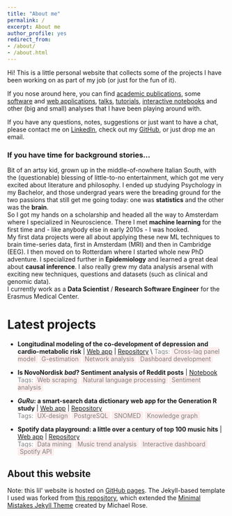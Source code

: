 ```yaml
---
title: "About me"
permalink: /
excerpt: About me
author_profile: yes
redirect_from:
- /about/
- /about.html
---
```


Hi! This is a little personal website that collects some of the projects I have been working on as part of my job (or just
for the fun of it).

If you nose around here, you can find [academic publications](/publications/), some [software](/software/) and [web applications](/software/), 
[talks](/talks/), [tutorials](/talks/), [interactive notebooks](/portfolio/) and other (big and small) analyses that I have been 
playing around with.

If you have any questions, notes, suggestions or just want to have a chat, please contact me on 
[LinkedIn](https://www.linkedin.com/in/serena-defina-684378183/), check out my [GitHub](https://github.com/SereDef), or just drop me 
an email. 

### If you have time for background stories...
Bit of an artsy kid, grown up in the middle-of-nowhere Italian South, with the (questionable) blessing of little-to-no 
entertainment, which got me very excited about literature and philosophy. I ended up studying Psychology in my 
Bachelor, and those undergrad years were the breading ground for the two passions that still get me going today: 
one was **statistics** and the other was the **brain**. \
So I got my hands on a scholarship and headed all the way to Amsterdam where I specialized in Neuroscience. There I met 
**machine learning** for the first time and - like anybody else in early 2010s - I was hooked. \
My first data projects were all about applying these new ML techniques to brain time-series data, first in 
Amsterdam (MRI) and then in Cambridge (EEG). I then moved on to Rotterdam where I started whole new PhD adventure. 
I specialized further in **Epidemiology** and learned a great deal about **causal inference**. I also really grew my data 
analysis arsenal with exciting new techniques, questions and datasets (such as clinical and genomic data). \
I currently work as a **Data Scientist** / **Research Software Engineer** for the Erasmus Medical Center. 

Latest projects
======

- **Longitudinal modeling of the co-development of depression and cardio-metabolic risk** \|
  [Web app](https://longit-comorbidity.onrender.com) \| 
  [Repository](https://github.com/SereDef/comorb-longit-project) \\
  <mark style="padding:1px 0px; background-color:white; color:grey"> Tags: </mark> 
  <mark style="padding:1px 5px; background-color:#fdedec; color:grey"> Cross-lag panel model</mark> 
  <mark style="padding:1px 5px; background-color:#fdedec; color:grey"> G-estimation</mark> 
  <mark style="padding:1px 5px; background-color:#fdedec; color:grey"> Network analysis</mark> 
  <mark style="padding:1px 5px; background-color:#fdedec; color:grey"> Dashboard development</mark> 

- **Is NovoNordisk _bad_? Sentiment analysis of Reddit posts** \| 
  [Notebook](/files/Reddit_NovoNordisk_sia.html) \
  <mark style="padding:1px 0px; background-color:white; color:grey"> Tags: </mark> 
  <mark style="padding:1px 5px; background-color:#fdedec; color:grey"> Web scraping</mark> 
  <mark style="padding:1px 5px; background-color:#fdedec; color:grey"> Natural language processing</mark> 
  <mark style="padding:1px 5px; background-color:#fdedec; color:grey"> Sentiment analysis</mark> 

- **_GuRu_: a smart-search data dictionary web app for the Generation R study** \| 
  [Web app]() \| [Repository]() \
  <mark style="padding:1px 0px; background-color:white; color:grey"> Tags: </mark> 
  <mark style="padding:1px 5px; background-color:#fdedec; color:grey"> UX-design</mark> 
  <mark style="padding:1px 5px; background-color:#fdedec; color:grey"> PostgreSQL</mark> 
  <mark style="padding:1px 5px; background-color:#fdedec; color:grey"> SNOMED</mark> 
  <mark style="padding:1px 5px; background-color:#fdedec; color:grey"> Knowledge graph</mark>
  
- **Spotify data playground: a little over a century of top 100 music hits** \| [Web app]() \| [Repository]() \
  <mark style="padding:1px 0px; background-color:white; color:grey"> Tags: </mark> 
  <mark style="padding:1px 5px; background-color:#fdedec; color:grey"> Data mining</mark> 
  <mark style="padding:1px 5px; background-color:#fdedec; color:grey"> Music trend analysis</mark> 
  <mark style="padding:1px 5px; background-color:#fdedec; color:grey"> Interactive dashboard</mark> 
  <mark style="padding:1px 5px; background-color:#fdedec; color:grey"> Spotify API</mark>


About this website
------

Note: this lil' website is hosted on [GitHub pages](https://pages.github.com). The Jekyll-based template I used was forked 
from [this repository](https://github.com/academicpages/academicpages.github.io), which extended the
[Minimal Mistakes Jekyll Theme](https://mmistakes.github.io/minimal-mistakes/) created by Michael Rose.
